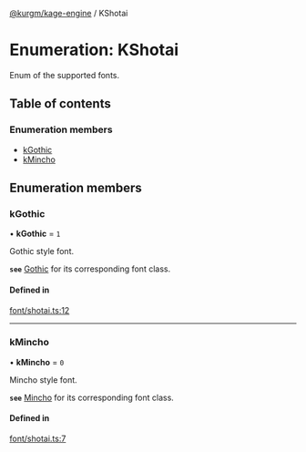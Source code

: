 [@kurgm/kage-engine](../README.md) / KShotai

# Enumeration: KShotai

Enum of the supported fonts.

## Table of contents

### Enumeration members

- [kGothic](KShotai.md#kgothic)
- [kMincho](KShotai.md#kmincho)

## Enumeration members

### kGothic

• **kGothic** = `1`

Gothic style font.

**`see`** [Gothic](../classes/Gothic.md) for its corresponding font class.

#### Defined in

[font/shotai.ts:12](https://github.com/kurgm/kage-engine/blob/master/src/font/shotai.ts#L12)

___

### kMincho

• **kMincho** = `0`

Mincho style font.

**`see`** [Mincho](../classes/Mincho.md) for its corresponding font class.

#### Defined in

[font/shotai.ts:7](https://github.com/kurgm/kage-engine/blob/master/src/font/shotai.ts#L7)
